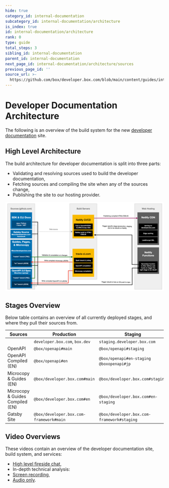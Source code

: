 ```yaml
---
hide: true
category_id: internal-documentation
subcategory_id: internal-documentation/architecture
is_index: true
id: internal-documentation/architecture
rank: 0
type: guide
total_steps: 3
sibling_id: internal-documentation
parent_id: internal-documentation
next_page_id: internal-documentation/architecture/sources
previous_page_id: ''
source_url: >-
  https://github.com/box/developer.box.com/blob/main/content/guides/internal-documentation/architecture/0-index.md
---
```

<!-- does not need translation -->

# Developer Documentation Architecture

The following is an overview of the build system for the new
[developer documentation] site.

## High Level Architecture

The build architecture for developer documentation is split into three
parts:

- Validating and resolving sources used to build the developer documentation,
- Fetching sources and compiling the site when any of the sources change,
- Publishing the site to our hosting provider.

<ImageFrame center shadow border>

![Architecture](./images/Architecture1.png)

</ImageFrame>

## Stages Overview

Below table contains an overview of all currently deployed stages, and where
they pull their sources from.

<!-- markdownlint-disable line-length -->

| Sources | Production | Staging | Japan |
| --- | --- | --- | --- |
| | `developer.box.com`, `box.dev` | `staging.developer.box.com` | `ja.developer.box.com` | `box.dev` |
| OpenAPI | `@box/openapi#main` | `@box/openapi#staging` | | |
| OpenAPI Compiled (EN) | `@box/openapi#en` | `@box/openapi#en-staging` `@boxopenapi#jp` | |
| Microcopy & Guides (EN) | `@box/developer.box.com#main` | `@box/developer.box.com#staging` | | |
| Microcopy & Guides Compiled (EN) | `@box/developer.box.com#en` | `@box/developer.box.com#en-staging` | `@box/developer.box.com#jp` | |
| Gatsby Site | `@box/developer.box.com-framework#main` | `@box/developer.box.com-framework#staging` | `@box/developer.box.com-framework#main` | |

<!-- markdownlint-enable line-length -->

## Video Overviews

These videos contain an overview of the developer documentation site, build
system, and services:

- [High level fireside chat],
- In-depth technical analysis:
- [Screen recording],
- [Audio only].

[developer documentation]: https://developer.box.com
[High level fireside chat]:
https://cloud.box.com/s/bf7yfygd56ffes5awyw7xr5n7hrg3tiz
[Screen recording]: https://cloud.box.com/s/lmcj5kamjsxxwfad08d0iy78jmzsk7be
[Audio only]: https://cloud.box.com/s/mtbfmfwgxm4sn0m0xfz92rzlrv3239bh